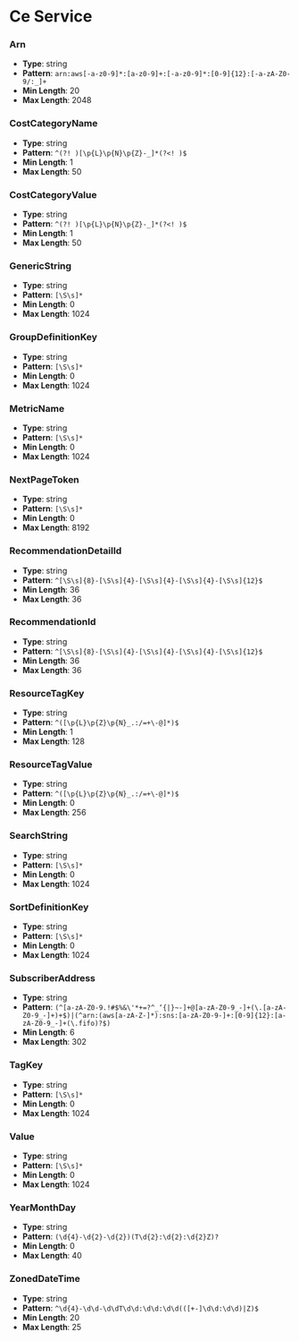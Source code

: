 # Ce Service

### Arn
- **Type**: string
- **Pattern**: `arn:aws[-a-z0-9]*:[a-z0-9]+:[-a-z0-9]*:[0-9]{12}:[-a-zA-Z0-9/:_]+`
- **Min Length**: 20
- **Max Length**: 2048

### CostCategoryName
- **Type**: string
- **Pattern**: `^(?! )[\p{L}\p{N}\p{Z}-_]*(?<! )$`
- **Min Length**: 1
- **Max Length**: 50

### CostCategoryValue
- **Type**: string
- **Pattern**: `^(?! )[\p{L}\p{N}\p{Z}-_]*(?<! )$`
- **Min Length**: 1
- **Max Length**: 50

### GenericString
- **Type**: string
- **Pattern**: `[\S\s]*`
- **Min Length**: 0
- **Max Length**: 1024

### GroupDefinitionKey
- **Type**: string
- **Pattern**: `[\S\s]*`
- **Min Length**: 0
- **Max Length**: 1024

### MetricName
- **Type**: string
- **Pattern**: `[\S\s]*`
- **Min Length**: 0
- **Max Length**: 1024

### NextPageToken
- **Type**: string
- **Pattern**: `[\S\s]*`
- **Min Length**: 0
- **Max Length**: 8192

### RecommendationDetailId
- **Type**: string
- **Pattern**: `^[\S\s]{8}-[\S\s]{4}-[\S\s]{4}-[\S\s]{4}-[\S\s]{12}$`
- **Min Length**: 36
- **Max Length**: 36

### RecommendationId
- **Type**: string
- **Pattern**: `^[\S\s]{8}-[\S\s]{4}-[\S\s]{4}-[\S\s]{4}-[\S\s]{12}$`
- **Min Length**: 36
- **Max Length**: 36

### ResourceTagKey
- **Type**: string
- **Pattern**: `^([\p{L}\p{Z}\p{N}_.:/=+\-@]*)$`
- **Min Length**: 1
- **Max Length**: 128

### ResourceTagValue
- **Type**: string
- **Pattern**: `^([\p{L}\p{Z}\p{N}_.:/=+\-@]*)$`
- **Min Length**: 0
- **Max Length**: 256

### SearchString
- **Type**: string
- **Pattern**: `[\S\s]*`
- **Min Length**: 0
- **Max Length**: 1024

### SortDefinitionKey
- **Type**: string
- **Pattern**: `[\S\s]*`
- **Min Length**: 0
- **Max Length**: 1024

### SubscriberAddress
- **Type**: string
- **Pattern**: `(^[a-zA-Z0-9.!#$%&\'*+=?^_‘{|}~-]+@[a-zA-Z0-9_-]+(\.[a-zA-Z0-9_-]+)+$)|(^arn:(aws[a-zA-Z-]*):sns:[a-zA-Z0-9-]+:[0-9]{12}:[a-zA-Z0-9_-]+(\.fifo)?$)`
- **Min Length**: 6
- **Max Length**: 302

### TagKey
- **Type**: string
- **Pattern**: `[\S\s]*`
- **Min Length**: 0
- **Max Length**: 1024

### Value
- **Type**: string
- **Pattern**: `[\S\s]*`
- **Min Length**: 0
- **Max Length**: 1024

### YearMonthDay
- **Type**: string
- **Pattern**: `(\d{4}-\d{2}-\d{2})(T\d{2}:\d{2}:\d{2}Z)?`
- **Min Length**: 0
- **Max Length**: 40

### ZonedDateTime
- **Type**: string
- **Pattern**: `^\d{4}-\d\d-\d\dT\d\d:\d\d:\d\d(([+-]\d\d:\d\d)|Z)$`
- **Min Length**: 20
- **Max Length**: 25

